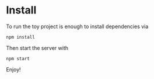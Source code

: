 # Install

To run the toy project is enough to install dependencies via 

```
npm install
```

Then start the server with

```
npm start
```

Enjoy!
